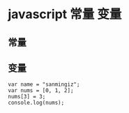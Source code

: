 # javascript 常量 变量

## 常量

## 变量

```
var name = "sanmingiz";
var nums = [0, 1, 2];
nums[3] = 3;
console.log(nums);
```